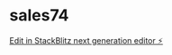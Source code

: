 # sales74

[Edit in StackBlitz next generation editor ⚡️](https://stackblitz.com/~/github.com/Priscillian-create/sales74)